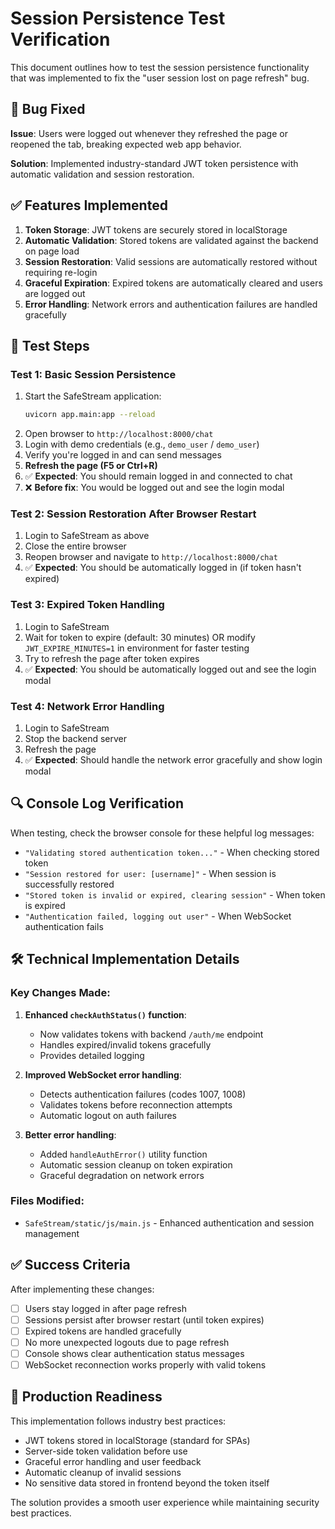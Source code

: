 # Session Persistence Test Verification

This document outlines how to test the session persistence functionality that was implemented to fix the "user session lost on page refresh" bug.

## 🐛 Bug Fixed
**Issue**: Users were logged out whenever they refreshed the page or reopened the tab, breaking expected web app behavior.

**Solution**: Implemented industry-standard JWT token persistence with automatic validation and session restoration.

## ✅ Features Implemented

1. **Token Storage**: JWT tokens are securely stored in localStorage
2. **Automatic Validation**: Stored tokens are validated against the backend on page load
3. **Session Restoration**: Valid sessions are automatically restored without requiring re-login
4. **Graceful Expiration**: Expired tokens are automatically cleared and users are logged out
5. **Error Handling**: Network errors and authentication failures are handled gracefully

## 🧪 Test Steps

### Test 1: Basic Session Persistence
1. Start the SafeStream application:
   ```bash
   uvicorn app.main:app --reload
   ```
2. Open browser to `http://localhost:8000/chat`
3. Login with demo credentials (e.g., `demo_user` / `demo_user`)
4. Verify you're logged in and can send messages
5. **Refresh the page (F5 or Ctrl+R)**
6. ✅ **Expected**: You should remain logged in and connected to chat
7. ❌ **Before fix**: You would be logged out and see the login modal

### Test 2: Session Restoration After Browser Restart
1. Login to SafeStream as above
2. Close the entire browser
3. Reopen browser and navigate to `http://localhost:8000/chat`
4. ✅ **Expected**: You should be automatically logged in (if token hasn't expired)

### Test 3: Expired Token Handling
1. Login to SafeStream
2. Wait for token to expire (default: 30 minutes) OR modify `JWT_EXPIRE_MINUTES=1` in environment for faster testing
3. Try to refresh the page after token expires
4. ✅ **Expected**: You should be automatically logged out and see the login modal

### Test 4: Network Error Handling
1. Login to SafeStream
2. Stop the backend server
3. Refresh the page
4. ✅ **Expected**: Should handle the network error gracefully and show login modal

## 🔍 Console Log Verification

When testing, check the browser console for these helpful log messages:

- `"Validating stored authentication token..."` - When checking stored token
- `"Session restored for user: [username]"` - When session is successfully restored
- `"Stored token is invalid or expired, clearing session"` - When token is expired
- `"Authentication failed, logging out user"` - When WebSocket authentication fails

## 🛠️ Technical Implementation Details

### Key Changes Made:

1. **Enhanced `checkAuthStatus()` function**:
   - Now validates tokens with backend `/auth/me` endpoint
   - Handles expired/invalid tokens gracefully
   - Provides detailed logging

2. **Improved WebSocket error handling**:
   - Detects authentication failures (codes 1007, 1008)
   - Validates tokens before reconnection attempts
   - Automatic logout on auth failures

3. **Better error handling**:
   - Added `handleAuthError()` utility function
   - Automatic session cleanup on token expiration
   - Graceful degradation on network errors

### Files Modified:
- `SafeStream/static/js/main.js` - Enhanced authentication and session management

## ✅ Success Criteria

After implementing these changes:
- [ ] Users stay logged in after page refresh
- [ ] Sessions persist after browser restart (until token expires)
- [ ] Expired tokens are handled gracefully
- [ ] No more unexpected logouts due to page refresh
- [ ] Console shows clear authentication status messages
- [ ] WebSocket reconnection works properly with valid tokens

## 🚀 Production Readiness

This implementation follows industry best practices:
- JWT tokens stored in localStorage (standard for SPAs)
- Server-side token validation before use
- Graceful error handling and user feedback
- Automatic cleanup of invalid sessions
- No sensitive data stored in frontend beyond the token itself

The solution provides a smooth user experience while maintaining security best practices. 